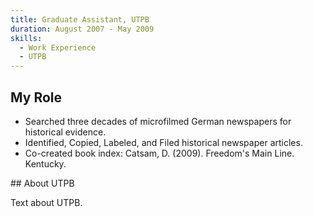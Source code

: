 ```yaml
---
title: Graduate Assistant, UTPB
duration: August 2007 - May 2009
skills:
  - Work Experience
  - UTPB
---
```


## My Role

-	Searched three decades of microfilmed German newspapers for historical evidence.
-	Identified, Copied, Labeled, and Filed historical newspaper articles.
-	Co-created book index: Catsam, D. (2009). Freedom's Main Line. Kentucky.

## About UTPB

Text about UTPB.
